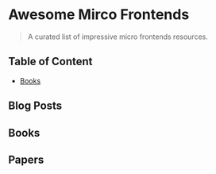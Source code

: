 # Awesome Mirco Frontends

> A curated list of impressive micro frontends resources.

## Table of Content

- [Books](#books)

## Blog Posts

## Books

## Papers
